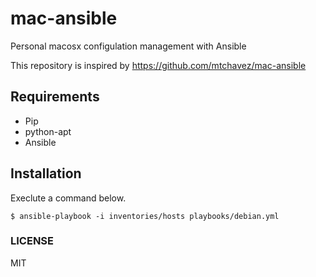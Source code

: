 # mac-ansible

Personal macosx configulation management with Ansible

This repository is inspired by https://github.com/mtchavez/mac-ansible

## Requirements

* Pip
* python-apt
* Ansible

## Installation

Execlute a command below.
```
$ ansible-playbook -i inventories/hosts playbooks/debian.yml
```

### LICENSE

MIT
